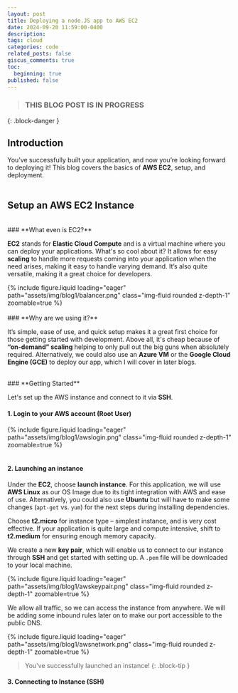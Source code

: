 ```yaml
---
layout: post
title: Deploying a node.JS app to AWS EC2
date: 2024-09-20 11:59:00-0400
description:
tags: cloud
categories: code
related_posts: false
giscus_comments: true
toc:
  beginning: true
published: false
---
```


<!-- prettier-ignore-start -->
> ### THIS BLOG POST IS IN PROGRESS
{: .block-danger }
<!-- prettier-ignore-end -->

## **Introduction**

You’ve successfully built your application, and now you’re looking forward to deploying it! This blog covers the basics of **AWS EC2**, setup, and deployment.
<br>
<br>

## **Setup an AWS EC2 Instance**

<br>
### **What even is EC2?**

**EC2** stands for **Elastic Cloud Compute** and is a virtual machine where you can deploy your applications. What's so cool about it? It allows for easy **scaling** to handle more requests coming into your application when the need arises, making it easy to handle varying demand. It’s also quite versatile, making it a great choice for developers.

<div class="row mt-3">
    <div class="col-sm mt-3 mt-md-0">
        {% include figure.liquid loading="eager" path="assets/img/blog1/balancer.png" class="img-fluid rounded z-depth-1" zoomable=true %}
    </div>
</div>

<br>
### **Why are we using it?**

It’s simple, ease of use, and quick setup makes it a great first choice for those getting started with development. Above all, it's cheap because of **“on-demand” scaling** helping to only pull out the big guns when absolutely required. Alternatively, we could also use an **Azure VM** or the **Google Cloud Engine (GCE)** to deploy our app, which I will cover in later blogs.

<br>
### **Getting Started**

Let's set up the AWS instance and connect to it via **SSH**.

#### 1. Login to your AWS account (Root User)

<div class="row mt-3">
    <div class="col-sm mt-3 mt-md-0">
        {% include figure.liquid loading="eager" path="assets/img/blog1/awslogin.png" class="img-fluid rounded z-depth-1" zoomable=true %}
    </div>
</div>
<br>

#### 2. Launching an instance

Under the **EC2**, choose **launch instance**. For this application, we will use **AWS Linux** as our OS Image due to its tight integration with AWS and ease of use. Alternatively, you could also use **Ubuntu** but will have to make some changes (`apt-get` vs. `yum`) for the next steps during installing dependencies.

Choose **t2.micro** for instance type – simplest instance, and is very cost effective. If your application is quite large and compute intensive, shift to **t2.medium** for ensuring enough memory capacity.

We create a new **key pair**, which will enable us to connect to our instance through **SSH** and get started with setting up. A `.pem` file will be downloaded to your local machine.

  <div class="row mt-3">
      <div class="col-sm mt-3 mt-md-0">
          {% include figure.liquid loading="eager" path="assets/img/blog1/awskeypair.png" class="img-fluid rounded z-depth-1" zoomable=true %}
      </div>
  </div>

We allow all traffic, so we can access the instance from anywhere. We will be adding some inbound rules later on to make our port accessible to the public DNS.

  <div class="row mt-3">
      <div class="col-sm mt-3 mt-md-0">
          {% include figure.liquid loading="eager" path="assets/img/blog1/awsnetwork.png" class="img-fluid rounded z-depth-1" zoomable=true %}
      </div>
  </div>

<!-- prettier-ignore-start -->
> You've successfully launched an instance!
{: .block-tip }
<!-- prettier-ignore-end -->

#### 3. Connecting to Instance (SSH)